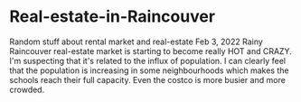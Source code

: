 # Real-estate-in-Raincouver
Random stuff about rental market and real-estate 
Feb 3, 2022 Rainy 
Raincouver real-estate market is starting to become really HOT and CRAZY. I'm suspecting that it's related to the influx of population. I can clearly feel that the population is increasing in some neighbourhoods which makes the schools reach their full capacity. Even the costco is more busier and more crowded. 
